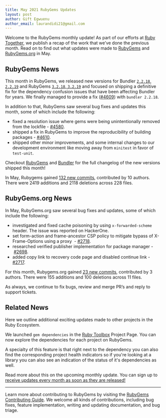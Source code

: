 ```yaml
---
title: May 2021 RubyGems Updates
layout: post
author: Gift Egwuenu
author_email: laurandidi21@gmail.com
---
```


Welcome to the RubyGems monthly update! As part of our efforts at [Ruby Together](http://rubytogether.org/), we publish a recap of the work that we’ve done the previous month. Read on to find out what updates were made to [RubyGems](https://github.com/rubygems/rubygems) and [RubyGems.org](https://github.com/rubygems/rubygems.org) in May.

## RubyGems News

This month in RubyGems, we released new versions for Bundler [`2.2.18`, `2.2.19`](https://github.com/rubygems/rubygems/blob/master/bundler/CHANGELOG.md#2218-may-25-2021) and RubyGems [`3.2.18`, `3.2.19`](https://github.com/rubygems/rubygems/blob/master/CHANGELOG.md#3218--2021-05-25) and focused on shipping a definitive fix for the dependency confusion issues that have been affecting Bundler for years. We finally managed to provide a fix ([#4609](https://github.com/rubygems/rubygems/pull/4609)) with `bundler 2.2.18`.

In addition to that, RubyGems saw several bug fixes and updates this month, some of which include the following:

- fixed a resolution issue where gems were being unintentionally removed from the lockfile - [#4580](https://github.com/rubygems/rubygems/pull/4580).
- shipped a fix in RubyGems to improve the reproducibility of building packages - [#4610](https://github.com/rubygems/rubygems/pull/4610).
- shipped other minor improvements, and some internal changes to our development environment like moving away from `minitest` in favor of `test-unit`.

Checkout [RubyGems](https://github.com/rubygems/rubygems/blob/master/CHANGELOG.md#3218--2021-05-25) and [Bundler](https://github.com/rubygems/rubygems/blob/master/bundler/CHANGELOG.md#2218-may-25-2021) for the full changelog of the new versions shipped this month! 

In May, Rubygems gained [132 new commits](https://github.com/rubygems/rubygems/compare/master@%7B2021-05-01%7D...master@%7B2021-05-31%7D), contributed by 10 authors. There were 2419 additions and 2118 deletions across 228 files.

## RubyGems.org News

In May, RubyGems.org saw several bug fixes and updates, some of which include the following:

- investigated and fixed cache poisoning by using `x-forwarded-scheme` header. The issue was reported on HackerOne.
- set form-action and frame-ancestor CSP policy to mitigate bypass of X-Frame-Options using a proxy  - [#2718](https://github.com/rubygems/rubygems.org/pull/2718).
- researched verified publisher implementation for package manager - [#2698](https://github.com/rubygems/rubygems.org/pull/2698#issuecomment-846356370).
- added copy link to recovery code page and disabled continue link - [#2717](https://github.com/rubygems/rubygems.org/pull/2717).

For this month, Rubygems.org gained [23 new commits](https://github.com/rubygems/rubygems.org/compare/master@%7B2021-05-01%7D...master@%7B2021-05-31%7D), contributed by 3 authors. There were 155 additions and 100 deletions across 11 files.

As always, we continue to fix bugs, review and merge PR’s and reply to support tickets.

## Related News

Here we outline additional exciting updates made to other projects in the Ruby Ecosystem.

We launched `gem dependencies` in the [Ruby Toolbox](https://github.com/rubytoolbox/rubytoolbox) Project Page. You can now explore the dependencies for each project on RubyGems. 

A specialty of this feature is that right next to the dependency you can also find the corresponding project health indicators so if you're looking at a library you can also see an indication of the status of it's dependencies as well.

Read more about this on the upcoming monthly update. You can sign up to [receive updates every month as soon as they are released!](https://www.getdrip.com/forms/6239290/submissions)

---
Learn more about contributing to RubyGems by visiting the [RubyGems Contributing Guide](https://github.com/rubygems/rubygems/blob/master/CONTRIBUTING.md#how-to-contribute). We welcome all kinds of contributions, including bug fixes, feature implementation, writing and updating documentation, and bug triage.
